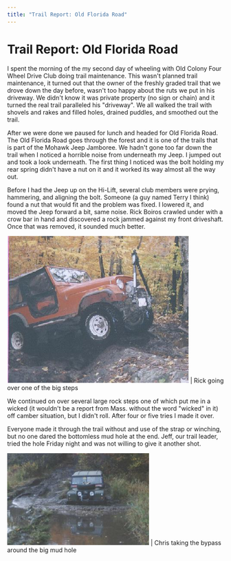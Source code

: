 ```yaml
---
title: "Trail Report: Old Florida Road"
---
```

# Trail Report: Old Florida Road

I spent the morning of the my second day of wheeling with Old Colony Four Wheel Drive Club doing trail maintenance. This wasn't planned trail maintenance, it turned out that the owner of the freshly graded trail that we drove down the day before, wasn't too happy about the ruts we put in his driveway. We didn't know it was private property (no sign or chain) and it turned the real trail paralleled his "driveway". We all walked the trail with shovels and rakes and filled holes, drained puddles, and smoothed out the trail. 

After we were done we paused for lunch and headed for Old Florida Road. The Old Florida Road goes through the forest and it is one of the trails that is part of the Mohawk Jeep Jamboree. We hadn't gone too far down the trail when I noticed a horrible noise from underneath my Jeep. I jumped out and took a look underneath. The first thing I noticed was the bolt holding my rear spring didn't have a nut on it and it worked its way almost all the way out. 

Before I had the Jeep up on the Hi-Lift, several club members were prying, hammering, and aligning the bolt. Someone (a guy named Terry I think) found a nut that would fit and the problem was fixed. I lowered it, and moved the Jeep forward a bit, same noise. Rick Boiros crawled under with a crow bar in hand and discovered a rock jammed against my front driveshaft. Once that was removed, it sounded much better. 

![](/images/terry/trail/rick_savoy.jpg) |  Rick going over one of the big steps   
  
We continued on over several large rock steps one of which put me in a wicked (it wouldn't be a report from Mass. without the word "wicked" in it) off camber situation, but I didn't roll. After four or five tries I made it over. 

Everyone made it through the trail without and use of the strap or winching, but no one dared the bottomless mud hole at the end. Jeff, our trail leader, tried the hole Friday night and was not willing to give it another shot. 

![](/images/terry/trail/chris_mud.jpg) |  Chris taking the bypass around the big mud hole